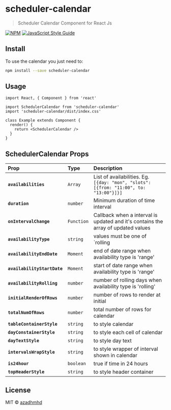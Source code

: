 # scheduler-calendar

> Scheduler Calendar Component for React Js

[![NPM](https://img.shields.io/npm/v/scheduler-calendar.svg)](https://www.npmjs.com/package/scheduler-calendar) [![JavaScript Style Guide](https://img.shields.io/badge/code_style-standard-brightgreen.svg)](https://standardjs.com)

## Install

To use the calendar you just need to:

```bash
npm install --save scheduler-calendar
```

## Usage

```tsx
import React, { Component } from 'react'

import SchedulerCalendar from 'scheduler-calendar'
import 'scheduler-calendar/dist/index.css'

class Example extends Component {
  render() {
    return <SchedulerCalendar />
  }
}
```

## SchedulerCalendar Props

| Prop                        | Type       | Description                                                                           |
| :-------------------------- | :--------- | :------------------------------------------------------------------------------------ |
| **`availabilities`**        | `Array`    | List of availabilities. Eg. `[{day: "mon", "slots": [{from: "11:00", to: "13:00"}]}]` |
| **`duration`**              | `number`   | Minimum duration of time interval                                                     |
| **`onIntervalChange`**      | `Function` | Callback when a interval is updated and it's contains the array of updated values     |
| **`availabilityType`**      | `string`   | values must be one of `rolling                                                        | range | infinity` |
| **`availabilityEndDate`**   | `Moment`   | end of date range when availability type is 'range'                                   |
| **`availabilityStartDate`** | `Moment`   | start of date range when availability type is 'range'                                 |
| **`availabilityRolling`**   | `number`   | number of rolling days when availability type is 'rolling'                            |
| **`initialRenderOfRows`**   | `number`   | number of rows to render at initial                                                   |
| **`totalNumOfRows`**        | `number`   | total number of rows for calendar                                                     |
| **`tableContainerStyle`**   | `string`   | to style calendar                                                                     |
| **`dayConstainerStyle`**    | `string`   | to style each cell of calendar                                                        |
| **`dayTextStyle`**          | `string`   | to style day text                                                                     |
| **`intervalsWrapStyle`**    | `string`   | to style wrapper of interval shown in calendar                                        |
| **`is24hour`**              | `boolean`  | true if time in 24 hours                                                              |
| **`topHeaderStyle`**        | `string`   | to style header container                                                             |

## License

MIT © [azadhmhd](https://github.com/azadhmhd)

